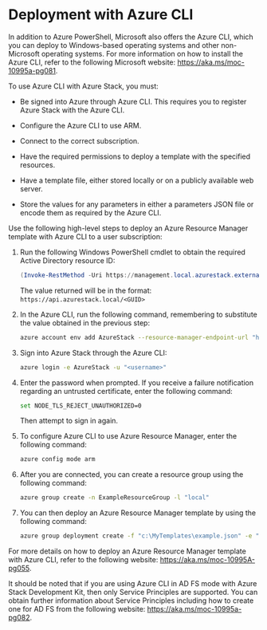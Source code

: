 # Deployment with Azure CLI

In addition to Azure PowerShell, Microsoft also offers the Azure CLI, which you can deploy to Windows-based operating systems and other non-Microsoft operating systems. For more information on how to install the Azure CLI, refer to the following Microsoft website: <https://aka.ms/moc-10995a-pg081>.

To use Azure CLI with Azure Stack, you must:

- Be signed into Azure through Azure CLI. This requires you to register Azure Stack with the Azure CLI.

- Configure the Azure CLI to use ARM.

- Connect to the correct subscription.

- Have the required permissions to deploy a template with the specified resources.

- Have a template file, either stored locally or on a publicly available web server.

- Store the values for any parameters in either a parameters JSON file or encode them as required by the Azure CLI.

Use the following high-level steps to deploy an Azure Resource Manager template with Azure CLI to a user subscription:

1. Run the following Windows PowerShell cmdlet to obtain the required Active Directory resource ID:

    ```PowerShell
    (Invoke-RestMethod -Uri https://management.local.azurestack.external/metadata/endpoints?api-version=1.0 -Method Get).authentication.audiences[0]
    ```

    The value returned will be in the format: `https://api.azurestack.local/<GUID>`
    &nbsp;

2. In the Azure CLI, run the following command, remembering to substitute the value obtained in the previous step:

    ```bash
    azure account env add AzureStack --resource-manager-endpoint-url "https://management.local.azurestack.external" --management-endpoint-url "https://management.local.azurestack.external" --active-directory-endpoint-url "https://login.windows.net" --portal-url "https://portal.local.azurestack.external" --gallery-endpoint-url "https://portal.local.azurestack.external/" --active-directory-resource-id "<Active directory resource ID>" --active-directory-graph-resource-id "https://graph.windows.net/"
    ```

3. Sign into Azure Stack through the Azure CLI:

    ```bash
    azure login -e AzureStack -u "<username>"
    ```

4. Enter the password when prompted. If you receive a failure notification regarding an untrusted certificate, enter the following command:

    ```bash
    set NODE_TLS_REJECT_UNAUTHORIZED=0
    ```

    Then attempt to sign in again.
    &nbsp;

5. To configure Azure CLI to use Azure Resource Manager, enter the following command:

    ```bash
    azure config mode arm
    ```

6. After you are connected, you can create a resource group using the following command:

    ```bash
    azure group create -n ExampleResourceGroup -l "local"
    ```

7. You can then deploy an Azure Resource Manager template by using the following command:

    ```bash
    azure group deployment create -f "c:\MyTemplates\example.json" -e "c:\MyTemplates\example.params.json" -g ExampleResourceGroup -n ExampleDeployment
    ```

For more details on how to deploy an Azure Resource Manager template with Azure CLI, refer to the following website: <https://aka.ms/moc-10995A-pg055>.

It should be noted that if you are using Azure CLI in AD FS mode with Azure Stack Development Kit, then only Service Principles are supported. You can obtain further information about Service Principles including how to create one for AD FS from the following website: <https://aka.ms/moc-10995a-pg082>.